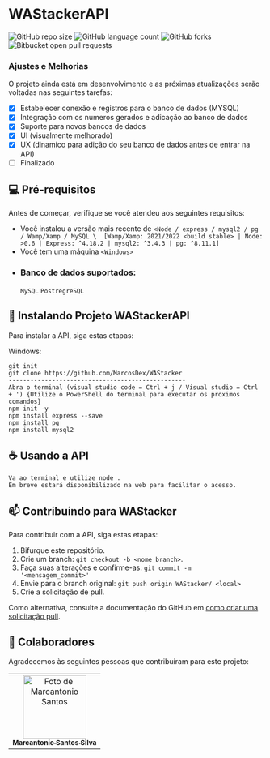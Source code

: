# WAStackerAPI

![GitHub repo size](https://img.shields.io/github/repo-size/marcosdex/WAStacker?style=for-the-badge)
![GitHub language count](https://img.shields.io/github/languages/count/marcosdex/WAStacker?style=for-the-badge)
![GitHub forks](https://img.shields.io/github/forks/marcosdex/WAStacker?style=for-the-badge)
![Bitbucket open pull requests](https://img.shields.io/github/issues-pr-closed/marcosdex/WAStacker?style=for-the-badge)

### Ajustes e Melhorias

O projeto ainda está em desenvolvimento e as próximas atualizações serão voltadas nas seguintes tarefas:

- [x] Estabelecer conexão e registros para o banco de dados (MYSQL)
- [x] Integração com os numeros gerados e adicação ao banco de dados
- [x] Suporte para novos bancos de dados
- [x] UI (visualmente melhorado)
- [x] UX (dinamico para adição do seu banco de dados antes de entrar na API)
- [ ] Finalizado

## 💻 Pré-requisitos

Antes de começar, verifique se você atendeu aos seguintes requisitos:

- Você instalou a versão mais recente de `<Node / express / mysql2 / pg / Wamp/Xamp / MySQL \  [Wamp/Xamp: 2021/2022 <build stable> | Node: >0.6 | Express: ^4.18.2 | mysql2: ^3.4.3 | pg: ^8.11.1]`
- Você tem uma máquina `<Windows>`
- ### Banco de dados suportados:
  `MySQL` `PostregreSQL`

## 🚀 Instalando Projeto WAStackerAPI

Para instalar a API, siga estas etapas:

Windows:

```
git init
git clone https://github.com/MarcosDex/WAStacker
-------------------------------------------------
Abra o terminal (visual studio code = Ctrl + j / Visual studio = Ctrl + ') {Utilize o PowerShell do terminal para executar os proximos comandos}
npm init -y
npm install express --save
npm install pg
npm install mysql2

```

## ☕ Usando a API

```
Va ao terminal e utilize node .
Em breve estará disponibilizado na web para facilitar o acesso.
```

## 📫 Contribuindo para WAStacker

<!---Se o seu README for longo ou se você tiver algum processo ou etapas específicas que deseja que os contribuidores sigam, considere a criação de um arquivo CONTRIBUTING.md separado--->

Para contribuir com a API, siga estas etapas:

1. Bifurque este repositório.
2. Crie um branch: `git checkout -b <nome_branch>`.
3. Faça suas alterações e confirme-as: `git commit -m '<mensagem_commit>'`
4. Envie para o branch original: `git push origin WAStacker/ <local>`
5. Crie a solicitação de pull.

Como alternativa, consulte a documentação do GitHub em [como criar uma solicitação pull](https://help.github.com/en/github/collaborating-with-issues-and-pull-requests/creating-a-pull-request).

## 🤝 Colaboradores

Agradecemos às seguintes pessoas que contribuíram para este projeto:

<table>
  <tr>
    <td align="center">
      <a href="https://github.com/MarcosDex">
        <img src="https://instagram.fcau10-1.fna.fbcdn.net/v/t51.2885-15/339083231_729541212205997_8672986426066457533_n.webp?stp=dst-jpg_e35&_nc_ht=instagram.fcau10-1.fna.fbcdn.net&_nc_cat=105&_nc_ohc=Yy04o2q9XVgAX-mxeFu&edm=ACWDqb8BAAAA&ccb=7-5&ig_cache_key=MzA3MDc3ODQzNzI0MTA4NzkzNA%3D%3D.2-ccb7-5&oh=00_AfCmHFcfrR1RwqVUO-kcyzd3h-8rl8Mrw73igP6AB9ZkiQ&oe=64A89DEE&_nc_sid=ee9879" width="125px;" alt="Foto de Marcantonio Santos"/><br>
        <sub>
          <b>Marcantonio Santos Silva</b>
        </sub>
      </a>
    </td>
